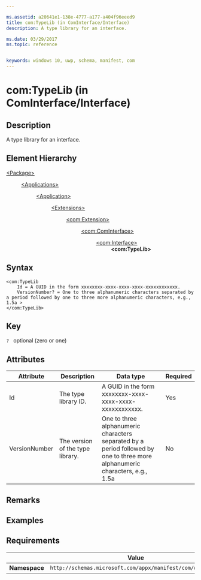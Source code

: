 ```yaml
---

ms.assetid: a20641e1-138e-4777-a177-a404f96eeed9
title: com:TypeLib (in ComInterface/Interface)
description: A type library for an interface.

ms.date: 03/29/2017
ms.topic: reference


keywords: windows 10, uwp, schema, manifest, com
---
```



# com:TypeLib (in ComInterface/Interface)

## Description
A type library for an interface.

## Element Hierarchy
<dl>
<dt><a href="element-package.md">&lt;Package&gt;</a></dt>
<dd>
<dl>
<dt><a href="element-applications.md">&lt;Applications&gt;</a></dt>
<dd>
<dl>
<dt><a href="element-application.md">&lt;Application&gt;</a></dt>
<dd>
<dl>
<dt><a href="element-1-extensions.md">&lt;Extensions&gt;</a></dt>
<dd>
<dl>
<dt><a href="element-com-extension.md">&lt;com:Extension&gt;</a></dt>
<dd>
<dl>
<dt><a href="element-com-cominterface.md">&lt;com:ComInterface&gt;</a></dt>
<dd>
<dl>
<dt><a href="element-com-interface.md">&lt;com:Interface&gt;</a></dt>
<dd><b>&lt;com:TypeLib&gt;</b></dd>
</dl>
</dd>
</dl>
</dd>
</dl>
</dd>
</dl>
</dd>
</dl>
</dd>
</dl>
</dd>
</dl>



## Syntax
```syntax
<com:TypeLib
    Id = A GUID in the form xxxxxxxx-xxxx-xxxx-xxxx-xxxxxxxxxxxx. 
    VersionNumber? = One to three alphanumeric characters separated by a period followed by one to three more alphanumeric characters, e.g., 1.5a >
</com:TypeLib>
```

## Key
`?`    optional (zero or one) 

## Attributes

| Attribute | Description | Data type | Required |
|-----------|-------------|-----------|----------|
| Id      | The type library ID. | A GUID in the form xxxxxxxx-xxxx-xxxx-xxxx-xxxxxxxxxxxx. | Yes |
| VersionNumber | The version of the type library. | One to three alphanumeric characters separated by a period followed by one to three more alphanumeric characters, e.g., 1.5a | No |

## Remarks

## Examples

## Requirements
|               |     Value                                                        |
|---------------|-------------------------------------------------------------|
| **Namespace** | `http://schemas.microsoft.com/appx/manifest/com/windows10` |